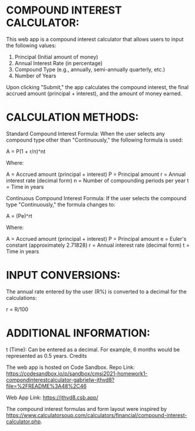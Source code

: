 # COMPOUND INTEREST CALCULATOR:
This web app is a compound interest calculator that allows users to input the following values:

1. Principal (Initial amount of money)
2. Annual Interest Rate (in percentage)
3. Compound Type (e.g., annually, semi-annually quarterly, etc.)
4. Number of Years

Upon clicking "Submit," the app calculates the compound interest, the final accrued amount (principal + interest), and the amount of money earned.

# CALCULATION METHODS:
Standard Compound Interest Formula:
When the user selects any compound type other than "Continuously," the following formula is used:

A = P(1 + r/n)^nt
 
Where:

A = Accrued amount (principal + interest)
P = Principal amount
r = Annual interest rate (decimal form)
n = Number of compounding periods per year
t = Time in years

Continuous Compound Interest Formula:
If the user selects the compound type "Continuously," the formula changes to:

A = (Pe)^rt
 
Where:

A = Accrued amount (principal + interest)
P = Principal amount
e = Euler's constant (approximately 2.71828)
r = Annual interest rate (decimal form)
t = Time in years

# INPUT CONVERSIONS:
The annual rate entered by the user (R%) is converted to a decimal for the calculations:

r = R/100
​

# ADDITIONAL INFORMATION:
t (Time): Can be entered as a decimal. For example, 6 months would be represented as 0.5 years.
Credits

The web app is hosted on Code Sandbox. 
Repo Link: https://codesandbox.io/p/sandbox/cmsi2021-homework1-compondinterestcalculator-gabrielw-jthvd8?file=%2FREADME%3A48%2C46

Web App Link: https://jthvd8.csb.app/

The compound interest formulas and form layout were inspired by https://www.calculatorsoup.com/calculators/financial/compound-interest-calculator.php.
